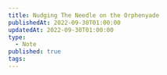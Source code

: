 ```yaml
---
title: Nudging The Needle on the Orphenyade
publishedAt: 2022-09-30T01:00:00
updatedAt: 2022-09-30T01:00:00
type:
  - Note
published: true
tags:
---
```


